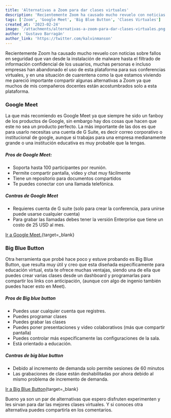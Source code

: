 ```yaml
---
title: 'Alternativas a Zoom para dar clases virtuales'
description: 'Recientemente Zoom ha causado mucho revuelo con noticias sobre fallos en seguridad que van desde la instalación de malware hasta el filtrado de información confidencial de los usuarios, muchas personas e incluso empresas han abandonado el uso de esta plataforma para sus conferencias virtuales.'
tags: ['Zoom', 'Google Meet', 'Big Blue Button', 'Clases Virtuales']
created_at: '2023-02-24'
image: '/attachments/alternativas-a-zoom-para-dar-clases-virtuales.png'
author: 'Gustavo Barragán'
author_link: 'https://twitter.com/kalvinmanson'
---
```

Recientemente Zoom ha causado mucho revuelo con noticias sobre fallos en seguridad que van desde la instalación de malware hasta el filtrado de información confidencial de los usuarios, muchas personas e incluso empresas han abandonado el uso de esta plataforma para sus conferencias virtuales, y en una situación de cuarentena como la que estamos viviendo me pareció importante compartir algunas alternativas a Zoom ya que muchos de mis compañeros docentes están acostumbrados solo a esta plataforma.


### Google Meet

La que más recomiendo es Google Meet ya que siempre he sido un fanboy de los productos de Google, sin embargo hay dos cosas que hacen que este no sea un producto perfecto. La más importante de las dos es que para usarlo necesitas una cuenta de G Suite, es decir correo corporativo o institucional de google, aunque si trabajas para una empresa medianamente grande o una institución educativa es muy probable que la tengas.

##### Pros de Google Meet:

- Soporta hasta 100 participantes por reunión.
- Permite compartir pantalla, video y chat muy fácilmente
- Tiene un repositorio para documentos compartidos
- Te puedes conectar con una llamada telefónica.

##### Contras de Google Meet

- Requieres cuenta de G suite (solo para crear la conferencia, para unirse puede usarse cualquier cuenta)
- Para grabar las llamadas debes tener la versión Enterprise que tiene un costo de 25 USD al mes.

[Ir a Google Meet.](https://meet.google.com/){target=_blank}

### Big Blue Button

Otra herramienta que probé hace poco y estuve probando es Big Blue Button, que resulta muy útil y creo que esta diseñada específicamente para educación virtual, esta te ofrece muchas ventajas, siendo una de ella que puedes crear varias clases desde un dashboard y programarlas para compartir los links con anticipación, (aunque con algo de ingenio también puedes hacer esto en Meet).

##### Pros de Big blue button

- Puedes usar cualquier cuenta que registres.
- Puedes programar clases
- Puedes grabar las clases
- Puedes poner presentaciones y video colaborativos (más que compartir pantalla)
- Puedes controlar más específicamente las configuraciones de la sala.
- Está orientado a educación.

##### Contras de big blue button

- Debido al incremento de demanda solo permite sesiones de 60 minutos
- Las grabaciones de clase están deshabilitadas por ahora debido al mismo problema de incremento de demanda.

[Ir a Big Blue Button](https://bigbluebutton.org/){target=_blank}

Bueno ya son un par de alternativas que espero disfruten experimenten y les sirvan para dar las mejores clases virtuales. Y si conoces otra alternativa puedes compartirla en los comentarios.
